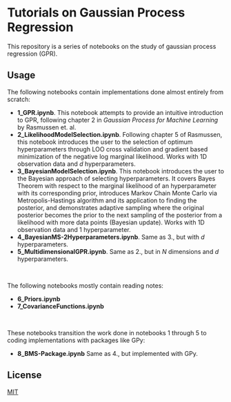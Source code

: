# Tutorials on Gaussian Process Regression

This repository is a series of notebooks on the study of gaussian process regression (GPR).

## Usage

The following notebooks contain implementations done almost entirely from scratch:
* **1_GPR.ipynb**. This notebook attempts to provide an intuitive introduction to GPR, following chapter 2 in _Gaussian Process for Machine Learning_ by Rasmussen et. al.
* **2_LikelihoodModelSelection.ipynb**. Following chapter 5 of Rasmussen, this notebook introduces the user to the selection of optimum hyperparameters through LOO cross validation and gradient based minimization of the negative log marginal likelihood. Works with 1D observation data and $d$ hyperparameters.
* **3_BayesianModelSelection.ipynb**. This notebook introduces the user to the Bayesian approach of selecting hyperparameters. It covers Bayes Theorem with respect to the marginal likelihood of an hyperparameter with its corresponding prior, introduces Markov Chain Monte Carlo via Metropolis-Hastings algorithm and its application to finding the posterior, and demonstrates adaptive sampling where the original posterior becomes the prior to the next sampling of the posterior from a likelihood with more data points (Bayesian update). Works with 1D observation data and 1 hyperparameter.
* **4_BayesianMS-2Hyperparameters.ipynb**. Same as 3., but with $d$ hyperparameters.
* **5_MultidimensionalGPR.ipynb**. Same as 2., but in $N$ dimensions and $d$ hyperparameters.

<br>

The following notebooks mostly contain reading notes:
* **6_Priors.ipynb**
* **7_CovarianceFunctions.ipynb**

<br>

These notebooks transition the work done in notebooks 1 through 5 to coding implementations with packages like GPy:
* **8_BMS-Package.ipynb** Same as 4., but implemented with GPy.


## License

[MIT](https://choosealicense.com/licenses/mit/)